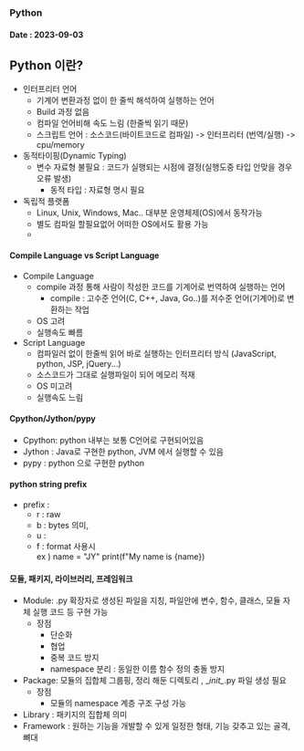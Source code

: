 ### Python
#### Date : 2023-09-03  

## Python 이란?  
+ 인터프리터 언어 
  + 기계어 변환과정 없이 한 줄씩 해석하여 실행하는 언어
  + Build 과정 없음
  + 컴파일 언어비해 속도 느림 (한줄씩 읽기 때문)
  + 스크립트 언어 : 소스코드(바이트코드로 컴파일) -> 인터프리터 (번역/실행) -> cpu/memory
+ 동적타이핑(Dynamic Typing)
  + 변수 자료형 불필요 : 코드가 실행되는 시점에 결정(실행도중 타입 안맞을 경우 오류 발생)
    + 동적 타입 : 자료형 명시 필요
+ 독립적 플랫폼
  + Linux, Unix, Windows, Mac.. 대부분 운영체제(OS)에서 동작가능
  + 별도 컴파일 할필요없어 어떠한 OS에서도 활용 가능
  + 

#### Compile Language vs Script Language 
+ Compile Language  
  + compile 과정 통해 사람이 작성한 코드를 기계어로 번역하여 실행하는 언어
    + compile : 고수준 언어(C, C++, Java, Go..)를 저수준 언어(기계어)로 변환하는 작업  
  + OS 고려
  + 실행속도 빠름
+ Script Language  
  + 컴파일러 없이 한줄씩 읽어 바로 실행하는 인터프리터 방식 (JavaScript, python, JSP, jQuery...)
  + 소스코드가 그대로 실행파일이 되어 메모리 적재
  + OS 미고려
  + 실행속도 느림

#### Cpython/Jython/pypy
+ Cpython: python 내부는 보통 C언어로 구현되어있음
+ Jython : Java로 구현한 python, JVM 에서 실행할 수 있음
+ pypy : python 으로 구현한 python
 

#### python string prefix 
+ prefix :
  + r : raw 
  + b : bytes 의미, 
  + u :
  + f : format 사용시       
    ex ) name = "JY" print(f"My name is {name})

#### 모듈, 패키지, 라이브러리, 프레임워크
+ Module: .py 확장자로 생성된 파일을 지칭, 파일안에 변수, 함수, 클래스, 모듈 자체 실행 코드 등 구현 가능
  + 장점
    + 단순화
    + 협업
    + 중복 코드 방지
    + namespace 분리 : 동일한 이름 함수 정의 충돌 방지 
+ Package: 모듈의 집합체 그룹핑, 정리 해둔 디렉토리 , \__init\__.py 파일 생성 필요 
  + 장점
    + 모듈의 namespace 계층 구조 구성 가능
+ Library : 패키지의 집합체 의미 
+ Framework : 원하는 기능을 개발할 수 있게 일정한 형태, 기능 갖추고 있는 골격, 뼈대 